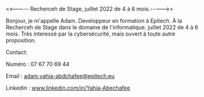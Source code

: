 
<<----- Recherceh de Stage, juillet 2022 de 4 à 6 mois.----->>

Bonjour,
je m'appelle Adam.
Developpeur en formation à Epitech.
À la Recherceh de Stage dans le domaine de l'informatique.
juillet 2022 de 4 à 6 mois.
Très interessé par la cybersécurité, mais ouvert à toute autre proposition.


Contact:

Numéro : 07 67 70 69 44

Email : adam.yahia-abdchafee@epitech.eu

Linkedin : www.linkedin.com/in/Yahia-Abechafee

